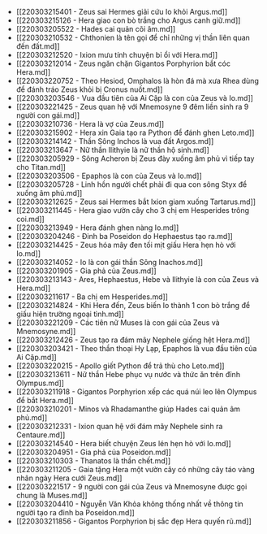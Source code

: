- [[220303215401 - Zeus sai Hermes giải cứu Io khỏi Argus.md]]
- [[220303215126 - Hera giao con bò trắng cho Argus canh giữ.md]]
- [[220303205522 - Hades cai quản cõi âm.md]]
- [[220303210532 - Chthonien là tên gọi để chỉ những vị thần liên quan đến đất.md]]
- [[220303212520 - Ixion mưu tính chuyện bỉ ổi với Hera.md]]
- [[220303212014 - Zeus ngăn chặn Gigantos Porphyrion bắt cóc Hera.md]]
- [[220303220752 - Theo Hesiod, Omphalos là hòn đá mà xưa Rhea dùng để đánh tráo Zeus khỏi bị Cronus nuốt.md]]
- [[220303203546 - Vua đầu tiên của Ai Cập là con của Zeus và Io.md]]
- [[220303221425 - Zeus quan hệ với Mnemosyne 9 đêm liền sinh ra 9 người con gái.md]]
- [[220303210736 - Hera là vợ của Zeus.md]]
- [[220303215902 - Hera xin Gaia tạo ra Python để đánh ghen Leto.md]]
- [[220303214142 - Thần Sông Inchos là vua đất Argos.md]]
- [[220303213647 - Nữ thần Ilithyie là nữ thần hộ sinh.md]]
- [[220303205929 - Sông Acheron bị Zeus đày xuống âm phủ vì tiếp tay cho Titan.md]]
- [[220303203506 - Epaphos là con của Zeus và Io.md]]
- [[220303205728 - Linh hồn người chết phải đi qua con sông Styx để xuống âm phủ.md]]
- [[220303212625 - Zeus sai Hermes bắt Ixion giam xuống Tartarus.md]]
- [[220303211445 - Hera giao vườn cây cho 3 chị em Hesperides trông coi.md]]
- [[220303213949 - Hera đánh ghen nàng Io.md]]
- [[220303204246 - Đinh ba Poseidon do Hephaestus tạo ra.md]]
- [[220303214425 - Zeus hóa mây đen tối mịt giấu Hera hẹn hò với Io.md]]
- [[220303214052 - Io là con gái thần Sông Inachos.md]]
- [[220303201905 - Gia phả của Zeus.md]]
- [[220303213143 - Ares, Hephaestus, Hebe và Ilithyie là con của Zeus và Hera.md]]
- [[220303211617 - Ba chị em Hesperides.md]]
- [[220303214824 - Khi Hera đến, Zeus biến Io thành 1 con bò trắng để giấu hiện trường ngoại tình.md]]
- [[220303221209 - Các tiên nữ Muses là con gái của Zeus và Mnemosyne.md]]
- [[220303212426 - Zeus tạo ra đám mây Nephele giống hệt Hera.md]]
- [[220303203421 - Theo thần thoại Hy Lạp, Epaphos là vua đầu tiên của Ai Cập.md]]
- [[220303220215 - Apollo giết Python để trả thù cho Leto.md]]
- [[220303213611 - Nữ thần Hebe phục vụ nước và thức ăn trên đỉnh Olympus.md]]
- [[220303211918 - Gigantos Porphyrion xếp các quá núi leo lên Olympus để bắt Hera.md]]
- [[220303210201 - Minos và Rhadamanthe giúp Hades cai quản âm phủ.md]]
- [[220303212331 - Ixion quan hệ với đám mây Nephele sinh ra Centaure.md]]
- [[220303214540 - Hera biết chuyện Zeus lén hẹn hò với Io.md]]
- [[220303204951 - Gia phả của Poseidon.md]]
- [[220303210303 - Thanatos là thần chết.md]]
- [[220303211205 - Gaia tặng Hera một vườn cây có những cây táo vàng nhân ngày Hera cưới Zeus.md]]
- [[220303221517 - 9 người con gái của Zeus và Mnemosyne được gọi chung là Muses.md]]
- [[220303204410 - Nguyễn Văn Khỏa không thống nhất về thông tin người tạo ra đinh ba Poseidon.md]]
- [[220303211856 - Gigantos Porphyrion bị sắc đẹp Hera quyến rũ.md]]
